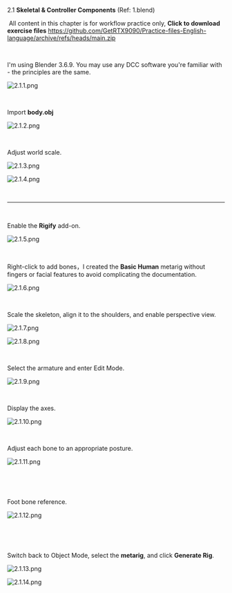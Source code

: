 2.1 ‌**Skeletal & Controller Components** (Ref: 1.blend)

&nbsp;All content in this chapter is for workflow practice only, **Click to download exercise files**  https://github.com/GetRTX9090/Practice-files-English-language/archive/refs/heads/main.zip

&nbsp;

‌I'm using Blender 3.6.9. You may use any DCC software you're familiar with - the principles are the same.

![2.1.1.png](../../_resources/2.1.1.png)

&nbsp;

Import **body.obj**

![2.1.2.png](../../_resources/2.1.2.png)

&nbsp;

‌Adjust world scale.

![2.1.3.png](../../_resources/2.1.3.png)

![2.1.4.png](../../_resources/2.1.4.png)

&nbsp;

* * *

&nbsp;

‌Enable the **Rigify** add-on.‌

![2.1.5.png](../../_resources/2.1.5.png)

&nbsp;

Right-click to add bones，I created the **Basic Human** metarig‌ without fingers or facial features to avoid complicating the documentation.

![2.1.6.png](../../_resources/2.1.6.png)

&nbsp;

Scale the skeleton, align it to the shoulders, and enable perspective view.

![2.1.7.png](../../_resources/2.1.7.png)

![2.1.8.png](../../_resources/2.1.8.png)

&nbsp;

‌Select the armature and enter Edit Mode.‌

![2.1.9.png](../../_resources/2.1.9.png)

&nbsp;

Display the axes.

![2.1.10.png](../../_resources/2.1.10.png)

&nbsp;

Adjust each bone to an appropriate posture.

![2.1.11.png](../../_resources/2.1.11.png)

&nbsp;

&nbsp;

‌Foot bone reference.‌

![2.1.12.png](../../_resources/2.1.12.png)

&nbsp;

&nbsp;

Switch back to ‌Object Mode‌, select the ‌**metarig**, and click ‌**Generate Rig‌**.

![2.1.13.png](../../_resources/2.1.13.png)

![2.1.14.png](../../_resources/2.1.14.png)

&nbsp;
